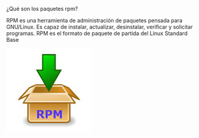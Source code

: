 ¿Qué son los paquetes rpm?

RPM es una herramienta de administración de paquetes pensada para GNU/Linux. Es capaz de instalar, actualizar, desinstalar, verificar y solicitar programas. RPM es el formato de paquete de partida del Linux Standard Base

![image](paquetes.jpg)
